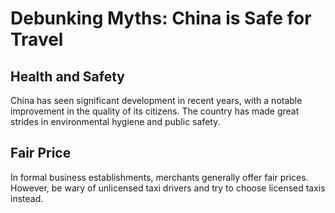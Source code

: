 # Debunking Myths: China is Safe for Travel

## Health and Safety

China has seen significant development in recent years, with a notable improvement in the quality of its citizens. The country has made great strides in environmental hygiene and public safety.

<YouTube link="https://youtu.be/8A3Q-5fpaXI?si=91V4KT28MKJtwlUA">
<template #cover><img src="../assets/youtube//how-safe-is-china-as-a-foreigner-in-2024.jpg" /></template>
<template #title>How Safe is China as a foreigner in 2024?</template>
<template #author>Two Mad Explorers</template>
<template #description>We have been in China for a while now, but how safe have we felt? China is often demonised by the West as being very unsafe for foreigners.</template>
</YouTube>

## Fair Price

In formal business establishments, merchants generally offer fair prices. However, be wary of unlicensed taxi drivers and try to choose licensed taxis instead.

